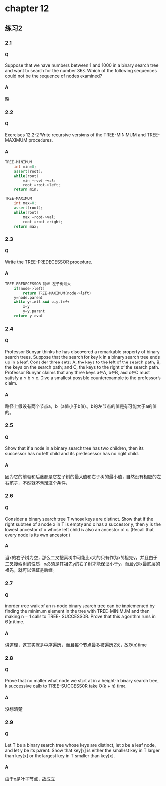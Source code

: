 # chapter 12

## 练习2
### 2.1
#### Q 
Suppose that we have numbers between 1 and 1000 in a binary search tree and want to search for the number 363. Which of the following sequences could not be the sequence of nodes examined?
#### A
略

### 2.2
#### Q 
Exercises 12.2-2 Write recursive versions of the TREE-MINIMUM and TREE-MAXIMUM procedures.

#### A

```cpp
TREE-MINIMUM
	int min=0;
	assert(root);
	while(root)
		min =root->val;
		root =root->left;
	return min;
```
```cpp
TREE-MAXIMUM
	int max=0;
	assert(root);
	while(root)
		max =root->val;
		root =root->right;
	return max;
```

### 2.3
#### Q 
Write the TREE-PREDECESSOR procedure.
#### A
```cpp
TREE-PREDECESSOR 前继 左子树最大
	if(node->left)
		return TREE-MAXIMUM(node->left)
	y=node.parent
	while y!=nil and x=y.left
		x=y
		y=y.parent
	return y->val
```

### 2.4
#### Q 
Professor Bunyan thinks he has discovered a remarkable property of binary search trees. Suppose that the search for key k in a binary search tree ends up in a leaf. Consider three sets: A, the keys to the left of the search path; B, the keys on the search path; and C, the keys to the right of the search path. Professor Bunyan claims that any three keys a∈A, b∈B, and c∈C must satisfy a ≤ b ≤ c. Give a smallest possible counterexample to the professor’s claim.
#### A
路径上假设有两个节点a，b（a值小于b值）。b的左节点的值是有可能大于a的值的。

### 2.5
#### Q 
Show that if a node in a binary search tree has two children, then its successor has no left child and its predecessor has no right child.
#### A
因为它的前驱和后继都是它左子树的最大值和右子树的最小值，自然没有相应的左右孩子，不然就不满足这个条件。
### 2.6
#### Q 
Consider a binary search tree T whose keys are distinct. Show that if the right subtree of a node x in T is empty and x has a successor y, then y is the lowest ancestor of x whose left child is also an ancestor of x. (Recall that every node is its own ancestor.)
#### A
当x的右子树为空，那么二叉搜索树中可能比x大的只有作为x的祖先y，并且由于二叉搜索树的性质，x必须是其祖先y的右子树才能保证小于y，而且y是x最底层的祖先，就可以保证是后继。
### 2.7
#### Q 
inorder tree walk of an n-node binary search tree can be implemented by finding the minimum element in the tree with TREE-MINIMUM and then making n − 1 calls to TREE- SUCCESSOR. Prove that this algorithm runs in Θ(n)time.
#### A
讲道理，这其实就是中序遍历，而且每个节点最多被遍历2次，故Θ(n)time
### 2.8
#### Q 
Prove that no matter what node we start at in a height-h binary search tree, k successive calls to TREE-SUCCESSOR take O(k + h) time.
#### A
没想清楚
### 2.9
#### Q 
Let T be a binary search tree whose keys are distinct, let x be a leaf node, and let y be its parent. Show that key[y] is either the smallest key in T larger than key[x] or the largest key in T smaller than key[x].
#### A
由于x是叶子节点，故成立
